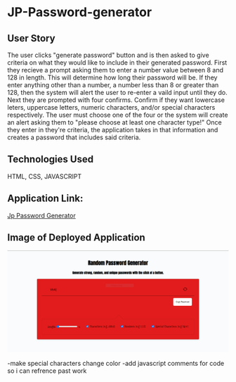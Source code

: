 # JP-Password-generator

## User Story

The user clicks "generate password" button and is then asked to give criteria on what they would like to include in their generated password. First they recieve a prompt asking them to enter a number value between 8 and 128 in length. This will determine how long their password will be. If they enter anything other than a number, a number less than 8 or greater than 128, then the system will alert the user to re-enter a vaild input until they do. Next they are prompted with four confirms. Confirm if they want lowercase leters, uppercase letters, numeric characters, and/or special characters respectively. The user must choose one of the four or the system will create an alert asking them to "please choose at least one character type!" Once they enter in they're criteria, the application takes in that information and creates a password that includes said criteria.

## Technologies Used

HTML, CSS, JAVASCRIPT

## Application Link:

[Jp Password Generator](https://jukphillips.github.io/password-generator/)

## Image of Deployed Application

![Picture of deployed Password Generator](./assets/screenshot.PNG)

-make special characters change color
-add javascript comments for code so i can refrence past work
